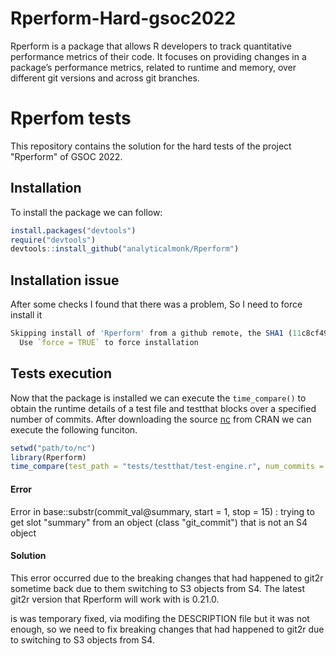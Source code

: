 # Rperform-Hard-gsoc2022

Rperform is a package that allows R developers to track quantitative performance metrics of their code. It focuses on providing changes in a package’s performance metrics, related to runtime and memory, over different git versions and across git branches. 

#  Rperfom tests
This repository contains the solution for the hard tests of the project "Rperform" of GSOC 2022.

## Installation
To install the package we can follow:
```R
install.packages("devtools")
require("devtools")
devtools::install_github("analyticalmonk/Rperform")
```

## Installation issue 
After some checks I found that there was a problem, So I need to force install it  
```R
Skipping install of 'Rperform' from a github remote, the SHA1 (11c8cf49) has not changed since last install.
  Use `force = TRUE` to force installation
```

## Tests execution
Now that the package is installed we can execute the `time_compare()` to obtain the runtime details of a test file and testthat blocks over a specified number of commits. After downloading the source [nc](https://github.com/tdhock/nc/pulls?q=is%3Apr+) from CRAN we can execute the following funciton.

```R
setwd("path/to/nc")
library(Rperform)
time_compare(test_path = "tests/testthat/test-engine.r", num_commits = 2)
```


#### Error
Error in base::substr(commit_val@summary, start = 1, stop = 15) : 
trying to get slot "summary" from an object (class "git_commit") that is not an S4 object

#### Solution

This error occurred due to the breaking changes that had happened to git2r sometime back due to them switching to S3 objects from S4. The latest git2r version that Rperform will work with is 0.21.0.

is was temporary fixed, via modifing the DESCRIPTION file but it was not enough, so we need to fix breaking changes that had happened to git2r due to switching to S3 objects from S4.

  




